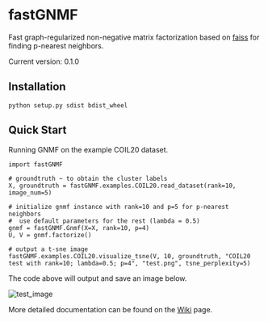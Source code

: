 # fastGNMF
Fast graph-regularized non-negative matrix factorization based on [faiss](https://github.com/facebookresearch/faiss) for finding p-nearest neighbors.

Current version: 0.1.0

## Installation

```
python setup.py sdist bdist_wheel
```

## Quick Start

Running GNMF on the example COIL20 dataset.

```
import fastGNMF

# groundtruth ~ to obtain the cluster labels
X, groundtruth = fastGNMF.examples.COIL20.read_dataset(rank=10, image_num=5)

# initialize gnmf instance with rank=10 and p=5 for p-nearest neighbors
#  use default parameters for the rest (lambda = 0.5)
gnmf = fastGNMF.Gnmf(X=X, rank=10, p=4)
U, V = gnmf.factorize()

# output a t-sne image
fastGNMF.examples.COIL20.visualize_tsne(V, 10, groundtruth, "COIL20 test with rank=10; lambda=0.5; p=4", "test.png", tsne_perplexity=5)
```

The code above will output and save an image below.

![test_image](https://user-images.githubusercontent.com/7066351/74950403-0d042d00-53cd-11ea-870a-8a047bed09b5.png)

More detailed documentation can be found on the [Wiki](https://github.com/mims-harvard/fastGNMF/wiki/fastGNMF) page.

